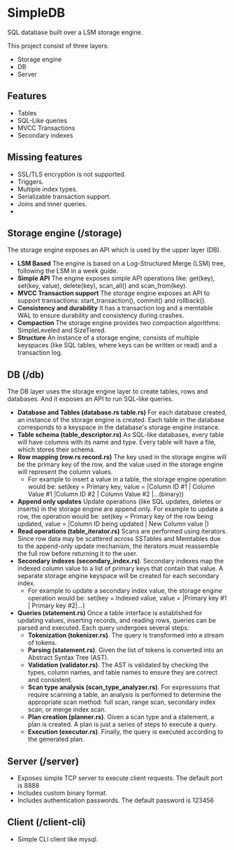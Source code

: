 # SimpleDB
SQL database built over a LSM storage engine.

This project consist of three layers:
- Storage engine
- DB
- Server

## Features
- Tables
- SQL-Like queries
- MVCC Transactions
- Secondary indexes

## Missing features
- SSL/TLS encryption is not supported.
- Triggers.
- Multiple index types.
- Serializable transaction support.
- Joins and inner queries.
- 
## Storage engine (/storage)
The storage engine exposes an API which is used by the upper layer (DB).
- <b>LSM Based</b> The engine is based on a Log-Structured Merge (LSM) tree, following the <a link="https://skyzh.github.io/mini-lsm/00-preface.html">LSM in a week</a> guide. 
- <b>Simple API</b> The engine exposes simple API operations like: get(key), set(key, value), delete(key), scan_all() and scan_from(key).
- <b>MVCC Transaction support </b> The storage engine exposes an API to support transactions: start_transaction(), commit() and rollback(). 
- <b>Consistency and durability</b> It has a transaction log and a memtable WAL to ensure durability and consistency during crashes.
- <b>Compaction</b> The storage engine provides two compaction algorithms: SimpleLeveled and SizeTiered.
- <b>Structure</b> An instance of a storage engine, consists of multiple keyspaces (like SQL tables, where keys can be written or read) and a transaction log.

## DB (/db)
The DB layer uses the storage engine layer to create tables, rows and databases. And it exposes an API to run SQL-like queries.

- <b>Database and Tables (database.rs table.rs)</b> For each database created, an instance of the storage engine is created. Each table in the database corresponds to a keyspace in the database's storage engine instance.
- <b>Table schema (table_descriptor.rs)</b> As SQL-like databases, every table will have columns with its name and type. Every table will have a file, which stores their schema.
- <b>Row mapping (row.rs record.rs)</b> The key used in the storage engine will be the primary key of the row, and the value used in the storage engine will represent the column values.
  - For example to insert a value in a table, the storage engine operation would be: set(key = Primary key, value = |Column ID #1 | Column Value #1 |Column ID #2 | Column Value #2 |...(binary))
- <b>Append only updates</b> Update operations (like SQL updates, deletes or inserts) in the storage engine are append only. For example to update a row, the operation would be: set(key = Primary key of the row being updated, value = |Column ID being updated | New Column value |)
- <b>Read operations (table_iterator.rs)</b> Scans are performed using iterators. Since row data may be scattered across SSTables and Memtables due to the append-only update mechanism, the iterators must reassemble the full row before returning it to the user.
- <b>Secondary indexes (secondary_index.rs)</b>. Secondary indexes map the indexed column value to a list of primary keys that contain that value. A separate storage engine keyspace will be created for each secondary index.
  - For example to update a secondary index value, the storage engine operation would be: set(key = Indexed value, value = |Primary key #1 | Primary key #2|...)
- <b>Queries (statement.rs)</b>  Once a table interface is established for updating values, inserting records, and reading rows, queries can be parsed and executed. Each query undergoes several steps:
  - <b>Tokenization (tokenizer.rs)</b>. The query is transformed into a stream of tokens.
  - <b>Parsing (statement.rs)</b>. Given the list of tokens is converted into an Abstract Syntax Tree (AST).
  - <b>Validation (validator.rs)</b>. The AST is validated by checking the types, column names, and table names to ensure they are correct and consistent.
  - <b>Scan type analysis (scan_type_analyzer.rs)</b>. For expressions that require scanning a table, an analysis is performed to determine the appropriate scan method: full scan, range scan, secondary index scan, or merge index scan.
  - <b>Plan creation (planner.rs)</b>. Given a scan type and a statement, a plan is created. A plan is just a series of steps to execute a query. 
  - <b>Execution (executor.rs)</b>. Finally, the query is executed according to the generated plan.

## Server (/server)
- Exposes simple TCP server to execute client requests. The default port is 8888
- Includes custom binary format.
- Includes authentication passwords. The default password is 123456

## Client (/client-cli)
- Simple CLI client like mysql.
